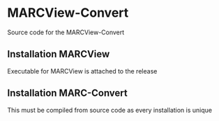 # MARCView-Convert

Source code for the MARCView-Convert

## Installation MARCView

Executable for MARCView is attached to the release

## Installation MARC-Convert
This must be compiled from source code as every installation is unique

